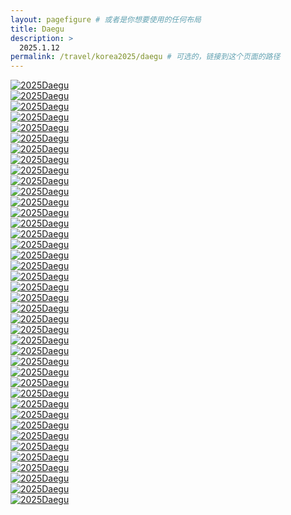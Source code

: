 ```yaml
---
layout: pagefigure # 或者是你想要使用的任何布局
title: Daegu
description: >
  2025.1.12
permalink: /travel/korea2025/daegu # 可选的，链接到这个页面的路径
---
```


<div class="figure-grid">
<div class="figure-grid-sizer"></div>
<div class="figure-grid-item">
        <a href="https://hobbyfigure.rayleigh-lin.top/2025Daegu/_RAY0397.webp" data-lightbox="roadtrip" class="image-link">
        <img class="lozad" 
             data-src="https://hobbyfigure.rayleigh-lin.top/2025DaeguC/_RAY0397.webp"
             alt="2025Daegu"/>
        </a>
</div>
<div class="figure-grid-item">
        <a href="https://hobbyfigure.rayleigh-lin.top/2025Daegu/_RAY0358.webp" data-lightbox="roadtrip" class="image-link">
        <img class="lozad" 
             data-src="https://hobbyfigure.rayleigh-lin.top/2025DaeguC/_RAY0358.webp"
             alt="2025Daegu"/>
        </a>
</div>
<div class="figure-grid-item">
        <a href="https://hobbyfigure.rayleigh-lin.top/2025Daegu/_RAY0423-Pano.webp" data-lightbox="roadtrip" class="image-link">
        <img class="lozad" 
             data-src="https://hobbyfigure.rayleigh-lin.top/2025DaeguC/_RAY0423-Pano.webp"
             alt="2025Daegu"/>
        </a>
</div>
<div class="figure-grid-item">
        <a href="https://hobbyfigure.rayleigh-lin.top/2025Daegu/_RAY0266.webp" data-lightbox="roadtrip" class="image-link">
        <img class="lozad" 
             data-src="https://hobbyfigure.rayleigh-lin.top/2025DaeguC/_RAY0266.webp"
             alt="2025Daegu"/>
        </a>
</div>
<div class="figure-grid-item">
        <a href="https://hobbyfigure.rayleigh-lin.top/2025Daegu/_RAY0374.webp" data-lightbox="roadtrip" class="image-link">
        <img class="lozad" 
             data-src="https://hobbyfigure.rayleigh-lin.top/2025DaeguC/_RAY0374.webp"
             alt="2025Daegu"/>
        </a>
</div>
<div class="figure-grid-item">
        <a href="https://hobbyfigure.rayleigh-lin.top/2025Daegu/_RAY0271.webp" data-lightbox="roadtrip" class="image-link">
        <img class="lozad" 
             data-src="https://hobbyfigure.rayleigh-lin.top/2025DaeguC/_RAY0271.webp"
             alt="2025Daegu"/>
        </a>
</div>
<div class="figure-grid-item">
        <a href="https://hobbyfigure.rayleigh-lin.top/2025Daegu/_RAY0436.webp" data-lightbox="roadtrip" class="image-link">
        <img class="lozad" 
             data-src="https://hobbyfigure.rayleigh-lin.top/2025DaeguC/_RAY0436.webp"
             alt="2025Daegu"/>
        </a>
</div>
<div class="figure-grid-item">
        <a href="https://hobbyfigure.rayleigh-lin.top/2025Daegu/_RAY0379.webp" data-lightbox="roadtrip" class="image-link">
        <img class="lozad" 
             data-src="https://hobbyfigure.rayleigh-lin.top/2025DaeguC/_RAY0379.webp"
             alt="2025Daegu"/>
        </a>
</div>
<div class="figure-grid-item">
        <a href="https://hobbyfigure.rayleigh-lin.top/2025Daegu/_RAY0380.webp" data-lightbox="roadtrip" class="image-link">
        <img class="lozad" 
             data-src="https://hobbyfigure.rayleigh-lin.top/2025DaeguC/_RAY0380.webp"
             alt="2025Daegu"/>
        </a>
</div>
<div class="figure-grid-item">
        <a href="https://hobbyfigure.rayleigh-lin.top/2025Daegu/_RAY0206.webp" data-lightbox="roadtrip" class="image-link">
        <img class="lozad" 
             data-src="https://hobbyfigure.rayleigh-lin.top/2025DaeguC/_RAY0206.webp"
             alt="2025Daegu"/>
        </a>
</div>
<div class="figure-grid-item">
        <a href="https://hobbyfigure.rayleigh-lin.top/2025Daegu/_RAY0431.webp" data-lightbox="roadtrip" class="image-link">
        <img class="lozad" 
             data-src="https://hobbyfigure.rayleigh-lin.top/2025DaeguC/_RAY0431.webp"
             alt="2025Daegu"/>
        </a>
</div>
<div class="figure-grid-item">
        <a href="https://hobbyfigure.rayleigh-lin.top/2025Daegu/_RAY0190.webp" data-lightbox="roadtrip" class="image-link">
        <img class="lozad" 
             data-src="https://hobbyfigure.rayleigh-lin.top/2025DaeguC/_RAY0190.webp"
             alt="2025Daegu"/>
        </a>
</div>
<div class="figure-grid-item">
        <a href="https://hobbyfigure.rayleigh-lin.top/2025Daegu/_RAY0256.webp" data-lightbox="roadtrip" class="image-link">
        <img class="lozad" 
             data-src="https://hobbyfigure.rayleigh-lin.top/2025DaeguC/_RAY0256.webp"
             alt="2025Daegu"/>
        </a>
</div>
<div class="figure-grid-item">
        <a href="https://hobbyfigure.rayleigh-lin.top/2025Daegu/_RAY0411.webp" data-lightbox="roadtrip" class="image-link">
        <img class="lozad" 
             data-src="https://hobbyfigure.rayleigh-lin.top/2025DaeguC/_RAY0411.webp"
             alt="2025Daegu"/>
        </a>
</div>
<div class="figure-grid-item">
        <a href="https://hobbyfigure.rayleigh-lin.top/2025Daegu/_RAY0369.webp" data-lightbox="roadtrip" class="image-link">
        <img class="lozad" 
             data-src="https://hobbyfigure.rayleigh-lin.top/2025DaeguC/_RAY0369.webp"
             alt="2025Daegu"/>
        </a>
</div>
<div class="figure-grid-item">
        <a href="https://hobbyfigure.rayleigh-lin.top/2025Daegu/_RAY0261.webp" data-lightbox="roadtrip" class="image-link">
        <img class="lozad" 
             data-src="https://hobbyfigure.rayleigh-lin.top/2025DaeguC/_RAY0261.webp"
             alt="2025Daegu"/>
        </a>
</div>
<div class="figure-grid-item">
        <a href="https://hobbyfigure.rayleigh-lin.top/2025Daegu/_RAY0308.webp" data-lightbox="roadtrip" class="image-link">
        <img class="lozad" 
             data-src="https://hobbyfigure.rayleigh-lin.top/2025DaeguC/_RAY0308.webp"
             alt="2025Daegu"/>
        </a>
</div>
<div class="figure-grid-item">
        <a href="https://hobbyfigure.rayleigh-lin.top/2025Daegu/_RAY0235.webp" data-lightbox="roadtrip" class="image-link">
        <img class="lozad" 
             data-src="https://hobbyfigure.rayleigh-lin.top/2025DaeguC/_RAY0235.webp"
             alt="2025Daegu"/>
        </a>
</div>
<div class="figure-grid-item">
        <a href="https://hobbyfigure.rayleigh-lin.top/2025Daegu/_RAY0281.webp" data-lightbox="roadtrip" class="image-link">
        <img class="lozad" 
             data-src="https://hobbyfigure.rayleigh-lin.top/2025DaeguC/_RAY0281.webp"
             alt="2025Daegu"/>
        </a>
</div>
<div class="figure-grid-item">
        <a href="https://hobbyfigure.rayleigh-lin.top/2025Daegu/_RAY0385.webp" data-lightbox="roadtrip" class="image-link">
        <img class="lozad" 
             data-src="https://hobbyfigure.rayleigh-lin.top/2025DaeguC/_RAY0385.webp"
             alt="2025Daegu"/>
        </a>
</div>
<div class="figure-grid-item">
        <a href="https://hobbyfigure.rayleigh-lin.top/2025Daegu/_RAY0192.webp" data-lightbox="roadtrip" class="image-link">
        <img class="lozad" 
             data-src="https://hobbyfigure.rayleigh-lin.top/2025DaeguC/_RAY0192.webp"
             alt="2025Daegu"/>
        </a>
</div>
<div class="figure-grid-item">
        <a href="https://hobbyfigure.rayleigh-lin.top/2025Daegu/_RAY0307.webp" data-lightbox="roadtrip" class="image-link">
        <img class="lozad" 
             data-src="https://hobbyfigure.rayleigh-lin.top/2025DaeguC/_RAY0307.webp"
             alt="2025Daegu"/>
        </a>
</div>
<div class="figure-grid-item">
        <a href="https://hobbyfigure.rayleigh-lin.top/2025Daegu/_RAY0243.webp" data-lightbox="roadtrip" class="image-link">
        <img class="lozad" 
             data-src="https://hobbyfigure.rayleigh-lin.top/2025DaeguC/_RAY0243.webp"
             alt="2025Daegu"/>
        </a>
</div>
<div class="figure-grid-item">
        <a href="https://hobbyfigure.rayleigh-lin.top/2025Daegu/_RAY0428.webp" data-lightbox="roadtrip" class="image-link">
        <img class="lozad" 
             data-src="https://hobbyfigure.rayleigh-lin.top/2025DaeguC/_RAY0428.webp"
             alt="2025Daegu"/>
        </a>
</div>
<div class="figure-grid-item">
        <a href="https://hobbyfigure.rayleigh-lin.top/2025Daegu/_RAY0214.webp" data-lightbox="roadtrip" class="image-link">
        <img class="lozad" 
             data-src="https://hobbyfigure.rayleigh-lin.top/2025DaeguC/_RAY0214.webp"
             alt="2025Daegu"/>
        </a>
</div>
<div class="figure-grid-item">
        <a href="https://hobbyfigure.rayleigh-lin.top/2025Daegu/_RAY0193.webp" data-lightbox="roadtrip" class="image-link">
        <img class="lozad" 
             data-src="https://hobbyfigure.rayleigh-lin.top/2025DaeguC/_RAY0193.webp"
             alt="2025Daegu"/>
        </a>
</div>
<div class="figure-grid-item">
        <a href="https://hobbyfigure.rayleigh-lin.top/2025Daegu/_RAY0412.webp" data-lightbox="roadtrip" class="image-link">
        <img class="lozad" 
             data-src="https://hobbyfigure.rayleigh-lin.top/2025DaeguC/_RAY0412.webp"
             alt="2025Daegu"/>
        </a>
</div>
<div class="figure-grid-item">
        <a href="https://hobbyfigure.rayleigh-lin.top/2025Daegu/_RAY0330.webp" data-lightbox="roadtrip" class="image-link">
        <img class="lozad" 
             data-src="https://hobbyfigure.rayleigh-lin.top/2025DaeguC/_RAY0330.webp"
             alt="2025Daegu"/>
        </a>
</div>
<div class="figure-grid-item">
        <a href="https://hobbyfigure.rayleigh-lin.top/2025Daegu/_RAY0371.webp" data-lightbox="roadtrip" class="image-link">
        <img class="lozad" 
             data-src="https://hobbyfigure.rayleigh-lin.top/2025DaeguC/_RAY0371.webp"
             alt="2025Daegu"/>
        </a>
</div>
<div class="figure-grid-item">
        <a href="https://hobbyfigure.rayleigh-lin.top/2025Daegu/_RAY0395.webp" data-lightbox="roadtrip" class="image-link">
        <img class="lozad" 
             data-src="https://hobbyfigure.rayleigh-lin.top/2025DaeguC/_RAY0395.webp"
             alt="2025Daegu"/>
        </a>
</div>
<div class="figure-grid-item">
        <a href="https://hobbyfigure.rayleigh-lin.top/2025Daegu/_RAY0268.webp" data-lightbox="roadtrip" class="image-link">
        <img class="lozad" 
             data-src="https://hobbyfigure.rayleigh-lin.top/2025DaeguC/_RAY0268.webp"
             alt="2025Daegu"/>
        </a>
</div>
<div class="figure-grid-item">
        <a href="https://hobbyfigure.rayleigh-lin.top/2025Daegu/_RAY0229.webp" data-lightbox="roadtrip" class="image-link">
        <img class="lozad" 
             data-src="https://hobbyfigure.rayleigh-lin.top/2025DaeguC/_RAY0229.webp"
             alt="2025Daegu"/>
        </a>
</div>
<div class="figure-grid-item">
        <a href="https://hobbyfigure.rayleigh-lin.top/2025Daegu/_RAY0415.webp" data-lightbox="roadtrip" class="image-link">
        <img class="lozad" 
             data-src="https://hobbyfigure.rayleigh-lin.top/2025DaeguC/_RAY0415.webp"
             alt="2025Daegu"/>
        </a>
</div>
<div class="figure-grid-item">
        <a href="https://hobbyfigure.rayleigh-lin.top/2025Daegu/_RAY0356.webp" data-lightbox="roadtrip" class="image-link">
        <img class="lozad" 
             data-src="https://hobbyfigure.rayleigh-lin.top/2025DaeguC/_RAY0356.webp"
             alt="2025Daegu"/>
        </a>
</div>
<div class="figure-grid-item">
        <a href="https://hobbyfigure.rayleigh-lin.top/2025Daegu/_RAY0264.webp" data-lightbox="roadtrip" class="image-link">
        <img class="lozad" 
             data-src="https://hobbyfigure.rayleigh-lin.top/2025DaeguC/_RAY0264.webp"
             alt="2025Daegu"/>
        </a>
</div>
<div class="figure-grid-item">
        <a href="https://hobbyfigure.rayleigh-lin.top/2025Daegu/_RAY0418.webp" data-lightbox="roadtrip" class="image-link">
        <img class="lozad" 
             data-src="https://hobbyfigure.rayleigh-lin.top/2025DaeguC/_RAY0418.webp"
             alt="2025Daegu"/>
        </a>
</div>
<div class="figure-grid-item">
        <a href="https://hobbyfigure.rayleigh-lin.top/2025Daegu/_RAY0398.webp" data-lightbox="roadtrip" class="image-link">
        <img class="lozad" 
             data-src="https://hobbyfigure.rayleigh-lin.top/2025DaeguC/_RAY0398.webp"
             alt="2025Daegu"/>
        </a>
</div>
<div class="figure-grid-item">
        <a href="https://hobbyfigure.rayleigh-lin.top/2025Daegu/_RAY0316.webp" data-lightbox="roadtrip" class="image-link">
        <img class="lozad" 
             data-src="https://hobbyfigure.rayleigh-lin.top/2025DaeguC/_RAY0316.webp"
             alt="2025Daegu"/>
        </a>
</div>
<div class="figure-grid-item">
        <a href="https://hobbyfigure.rayleigh-lin.top/2025Daegu/_RAY0414.webp" data-lightbox="roadtrip" class="image-link">
        <img class="lozad" 
             data-src="https://hobbyfigure.rayleigh-lin.top/2025DaeguC/_RAY0414.webp"
             alt="2025Daegu"/>
        </a>
</div>
<div class="figure-grid-item">
        <a href="https://hobbyfigure.rayleigh-lin.top/2025Daegu/_RAY0228.webp" data-lightbox="roadtrip" class="image-link">
        <img class="lozad" 
             data-src="https://hobbyfigure.rayleigh-lin.top/2025DaeguC/_RAY0228.webp"
             alt="2025Daegu"/>
        </a>
</div>
</div>